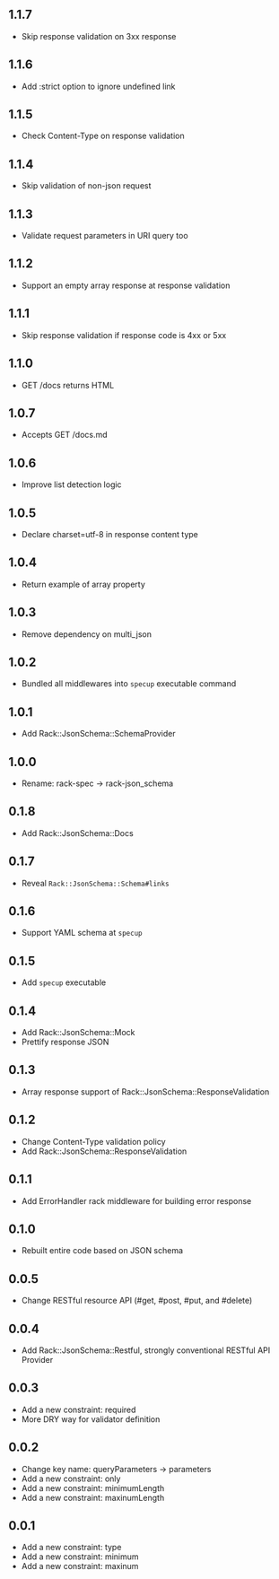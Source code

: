 ## 1.1.7
- Skip response validation on 3xx response

## 1.1.6
- Add :strict option to ignore undefined link

## 1.1.5
- Check Content-Type on response validation

## 1.1.4
- Skip validation of non-json request

## 1.1.3
- Validate request parameters in URI query too

## 1.1.2
- Support an empty array response at response validation

## 1.1.1
- Skip response validation if response code is 4xx or 5xx

## 1.1.0
- GET /docs returns HTML

## 1.0.7
- Accepts GET /docs.md

## 1.0.6
- Improve list detection logic

## 1.0.5
- Declare charset=utf-8 in response content type

## 1.0.4
- Return example of array property

## 1.0.3
- Remove dependency on multi_json

## 1.0.2
- Bundled all middlewares into `specup` executable command

## 1.0.1
- Add Rack::JsonSchema::SchemaProvider

## 1.0.0
- Rename: rack-spec -> rack-json_schema

## 0.1.8
- Add Rack::JsonSchema::Docs

## 0.1.7
- Reveal `Rack::JsonSchema::Schema#links`

## 0.1.6
- Support YAML schema at `specup`

## 0.1.5
- Add `specup` executable

## 0.1.4
- Add Rack::JsonSchema::Mock
- Prettify response JSON

## 0.1.3
- Array response support of Rack::JsonSchema::ResponseValidation

## 0.1.2
- Change Content-Type validation policy
- Add Rack::JsonSchema::ResponseValidation

## 0.1.1
- Add ErrorHandler rack middleware for building error response

## 0.1.0
- Rebuilt entire code based on JSON schema

## 0.0.5
- Change RESTful resource API (#get, #post, #put, and #delete)

## 0.0.4
- Add Rack::JsonSchema::Restful, strongly conventional RESTful API Provider

## 0.0.3
- Add a new constraint: required
- More DRY way for validator definition

## 0.0.2
- Change key name: queryParameters -> parameters
- Add a new constraint: only
- Add a new constraint: minimumLength
- Add a new constraint: maxinumLength

## 0.0.1
- Add a new constraint: type
- Add a new constraint: minimum
- Add a new constraint: maxinum
